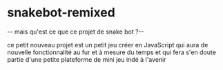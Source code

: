 # snakebot-remixed

-- mais qu'est ce que ce projet de snake bot ?--

ce petit nouveau projet est un petit jeu créer en JavaScript qui aura de nouvelle fonctionnalité au fur et à mesure du temps et qui fera s'en doute partie d'une petite plateforme de mini jeu indé à l'avenir
